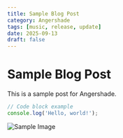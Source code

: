 ```yaml
---
title: Sample Blog Post
category: Angershade
tags: [music, release, update]
date: 2025-09-13
draft: false
---
```


# Sample Blog Post

This is a sample post for Angershade.

```javascript
// Code block example
console.log('Hello, world!');
```

![Sample Image](https://your-cloudflare-link.com/sample.jpg)